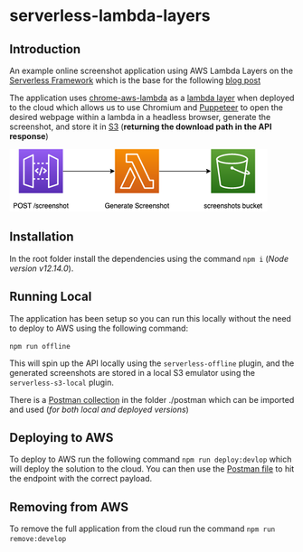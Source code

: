 # serverless-lambda-layers

## Introduction

An example online screenshot application using AWS Lambda Layers on the [Serverless Framework](https://www.serverless.com/) which is the base for the following [blog post](/)

The application uses [chrome-aws-lambda](https://github.com/alixaxel/chrome-aws-lambda) as a [lambda layer](https://docs.aws.amazon.com/lambda/latest/dg/configuration-layers.html) when deployed to the cloud which allows us to use Chromium and [Puppeteer](https://developers.google.com/web/tools/puppeteer) to open the desired webpage within a lambda in a headless browser, generate the screenshot, and store it in [S3](https://aws.amazon.com/s3/) (**returning the download path in the API response**)

![serverless-layers-architecture](./docs/images/serverless-layers.png)

## Installation

In the root folder install the dependencies using the command `npm i` (_Node version v12.14.0_).

## Running Local

The application has been setup so you can run this locally without the need to deploy to AWS using the following command:

`npm run offline`

This will spin up the API locally using the `serverless-offline` plugin, and the generated screenshots are stored in a local S3 emulator using the ` serverless-s3-local` plugin.

There is a [Postman collection](https://learning.postman.com/docs/getting-started/importing-and-exporting-data/) in the folder ./postman which can be imported and used (_for both local and deployed versions_)

## Deploying to AWS

To deploy to AWS run the following command `npm run deploy:devlop` which will deploy the solution to the cloud. You can then use the [Postman file](https://learning.postman.com/docs/getting-started/importing-and-exporting-data/) to hit the endpoint with the correct payload.

## Removing from AWS

To remove the full application from the cloud run the command `npm run remove:develop`
